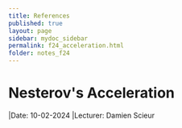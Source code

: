 ```yaml
---
title: References
published: true
layout: page
sidebar: mydoc_sidebar
permalink: f24_acceleration.html
folder: notes_f24
---
```


# Nesterov's Acceleration

|Date: 10-02-2024
|Lecturer: Damien Scieur
